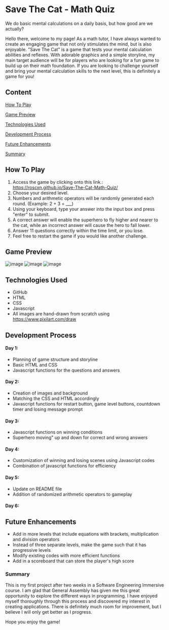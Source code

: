 # Save The Cat - Math Quiz

We do basic mental calculations on a daily basis, but how good are we actually?

Hello there, welcome to my page! As a math tutor, I have always wanted to create an engaging game that not only stimulates the mind, but is also enjoyable. "Save The Cat" is a game that tests your mental calculation abilities and reflexes. With adorable graphics and a simple storyline, my main target audience will be for players who are looking for a fun game to build up on their math foundation. If you are looking to challenge yourself and bring your mental calculation skills to the next level, this is definitely a game for you!

## Content
[How To Play](#how-to-play)

[Game Preview](#game-preview)

[Technologies Used](#technologies-used)

[Development Process](#development-process)

[Future Enhancements](#future-enhancements)

[Summary](#summary)

## How To Play

1. Access the game by clicking onto this link.: https://roscxn.github.io/Save-The-Cat-Math-Quiz/
2. Choose your desired level.
3. Numbers and arithmetic operators will be randomly generated each round. (Example: 2 + 3 = ___)
4. Using your keyboard, type your answer into the input box and press "enter" to submit.
5. A correct answer will enable the superhero to fly higher and nearer to the cat, while an incorrect answer will cause the hero to fall lower.
6. Answer 11 questions correctly within the time limit, or you lose.
7. Feel free to restart the game if you would like another challenge.

## Game Preview

![image](https://user-images.githubusercontent.com/114375385/220553950-f8050853-27e2-4bb8-918a-d6e59762b966.png)
![image](https://user-images.githubusercontent.com/114375385/220553750-8c033d3e-6a2f-4826-927f-5829bc892f2d.png)
![image](https://user-images.githubusercontent.com/114375385/220553214-d67a608f-88c2-4adf-82ea-28feae959ad8.png)


## Technologies Used
* GitHub
* HTML
* CSS
* Javascript 
* All images are hand-drawn from scratch using https://www.pixilart.com/draw

## Development Process

#### Day 1: 
* Planning of game structure and storyline
* Basic HTML and CSS 
* Javascript functions for the questions and answers

#### Day 2:
* Creation of images and background
* Matching the CSS and HTML accordingly
* Javascript functions for restart button, game level buttons, countdown timer and losing message prompt 

#### Day 3: 
* Javascript functions on winning conditions
* Superhero moving" up and down for correct and wrong answers

#### Day 4:
* Customization of winning and losing scenes using Javascript codes
* Combination of javascript functions for efficiency

#### Day 5:
* Update on README file
* Addition of randomized arithmetic operators to gameplay


#### Day 6: 



## Future Enhancements

* Add in more levels that include equations with brackets, multiplication and division operators
* Instead of three separate levels, make the game such that it has progressive levels 
* Modify existing codes with more efficient functions
* Add in a scoreboard that can store the player's high score

### Summary

This is my first project after two weeks in a Software Engineering Immersive course. I am glad that General Assembly has given me this great opportunity to explore the different ways in programming. I have enjoyed myself thoroughly through this process and discovered my interest in creating applications. There is definitely much room for improvement, but I believe I will only get better as I progress. 

Hope you enjoy the game!
